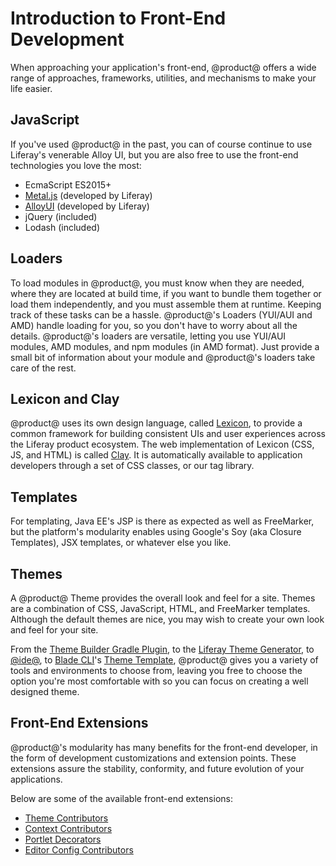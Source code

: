 # Introduction to Front-End Development [](id=introduction-to-frontend-development)

When approaching your application's front-end, @product@ offers a wide range of 
approaches, frameworks, utilities, and mechanisms to make your life easier.

## JavaScript [](id=javascript)

If you've used @product@ in the past, you can of course continue to use 
Liferay's venerable Alloy UI, but you are also free to use the front-end 
technologies you love the most:

-   EcmaScript ES2015+
-   [Metal.js](https://metaljs.com/) (developed by Liferay)
-   [AlloyUI](https://alloyui.com/) (developed by Liferay)
-   jQuery (included)
-   Lodash (included)

## Loaders

To load modules in @product@, you must know when they are needed, where they are 
located at build time, if you want to bundle them together or load them 
independently, and you must assemble them at runtime. Keeping track of these 
tasks can be a hassle. @product@'s Loaders (YUI/AUI and AMD) handle loading for 
you, so you don't have to worry about all the details. @product@'s loaders are 
versatile, letting you use YUI/AUI modules, AMD modules, and npm modules 
(in AMD format). Just provide a small bit of information about your module and 
@product@'s loaders take care of the rest.

## Lexicon and Clay [](id=lexicon)

@product@ uses its own design language, called 
[Lexicon](https://lexicondesign.io/docs/lexicon/), to provide a common framework 
for building consistent UIs and user experiences across the Liferay product 
ecosystem. The web implementation of Lexicon (CSS, JS, and HTML) is called 
[Clay](https://claycss.com/docs/clay/). It is automatically available to 
application developers through a set of CSS classes, or our tag library. 

## Templates [](id=templates)

For templating, Java EE's JSP is there as expected as well as FreeMarker, but 
the platform's modularity enables using Google's Soy (aka Closure Templates), 
JSX templates, or whatever else you like. 

## Themes [](id=themes)

A @product@ Theme provides the overall look and feel for a site. Themes are a
combination of CSS, JavaScript, HTML, and FreeMarker templates. Although the
default themes are nice, you may wish to create your own look and feel for your
site.

From the 
[Theme Builder Gradle Plugin](/develop/reference/-/knowledge_base/7-1/theme-builder-gradle-plugin), 
to the 
[Liferay Theme Generator](/develop/tutorials/-/knowledge_base/7-1/themes-generator), 
to 
[@ide@](/develop/tutorials/-/knowledge_base/7-1/creating-themes-with-liferay-ide), 
to 
[Blade CLI](/develop/tutorials/-/knowledge_base/7-1/blade-cli)'s 
[Theme Template](/develop/reference/-/knowledge_base/7-1/theme-template), 
@product@ gives you a variety of tools and environments to choose from, leaving 
you free to choose the option you're most comfortable with so you can focus on 
creating a well designed theme.

## Front-End Extensions [](id=frontend-extensions)

@product@'s modularity has many benefits for the front-end developer, in the
form of development customizations and extension points. These extensions assure
the stability, conformity, and future evolution of your applications.

Below are some of the available front-end extensions:

- [Theme Contributors](/develop/tutorials/-/knowledge_base/7-1/theme-contributors)
- [Context Contributors](/develop/tutorials/-/knowledge_base/7-1/context-contributors)
- [Portlet Decorators](/develop/tutorials/-/knowledge_base/7-1/portlet-decorators)
- [Editor Config Contributors](/develop/tutorials/-/knowledge_base/7-1/modifying-an-editors-configuration)
